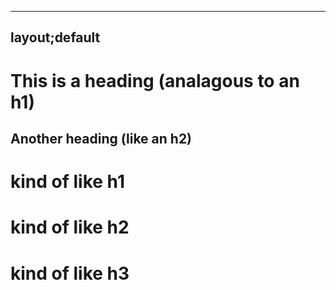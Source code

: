 -----------
layout;default
----------

This is a heading (analagous to an h1)
========


Another heading (like an h2)
----

# kind of like h1

# kind of like h2

# kind of like h3
